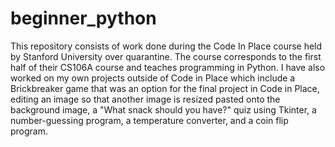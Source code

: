 # beginner_python
This repository consists of work done during the Code In Place course held by Stanford University over quarantine. The course corresponds to the first half of their CS106A course and teaches programming in Python. I have also worked on my own projects outside of Code in Place which include a Brickbreaker game that was an option for the final project in Code in Place, editing an image so that another image is resized pasted onto the background image, a "What snack should you have?" quiz using Tkinter, a number-guessing program, a temperature converter, and a coin flip program.
